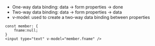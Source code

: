 - One-way data binding: data -> form properties -> done
- Two-way data binding: data -> form properties -> data 
- v-model: used to create a two-way data binding between properties
```
const member: {
	fname:null;
}
<input type="text" v-model="member.fname" />
```
